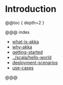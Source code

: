 # Introduction

@@toc { depth=2 }

@@@ index

* [what-is-akka](what-is-akka.md)
* [why-akka](why-akka.md)
* [getting-started](getting-started.md)
* [../scala/hello-world](../scala/hello-world.md)
* [deployment-scenarios](deployment-scenarios.md)
* [use-cases](use-cases.md)

@@@